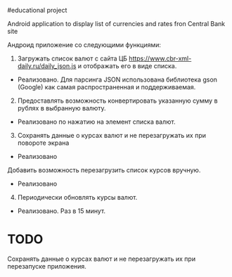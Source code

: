 #educational project

Android application to display list of currencies and rates fron Central Bank site


Андроид приложение со следующими функциями:

1. Загружать список валют с сайта ЦБ https://www.cbr-xml-daily.ru/daily_json.js и отображать
его в виде списка. 
- Реализовано. Для парсинга JSON использована библиотека gson (Google) как самая распространенная и поддерживаемая. 

2. Предоставлять возможность конвертировать указанную сумму в рублях в выбранную
валюту. 
- Реализовано по нажатию на элемент списка валют.

3. Сохранять данные о курсах валют и не перезагружать их при повороте экрана
- Реализовано
   
Добавить возможность перезагрузить список курсов вручную. 
- Реализовано 

4. Периодически обновлять курсы валют.
- Реализовано. Раз в 15 минут.

# TODO
Сохранять данные о курсах валют и не перезагружать их при перезапуске приложения.

